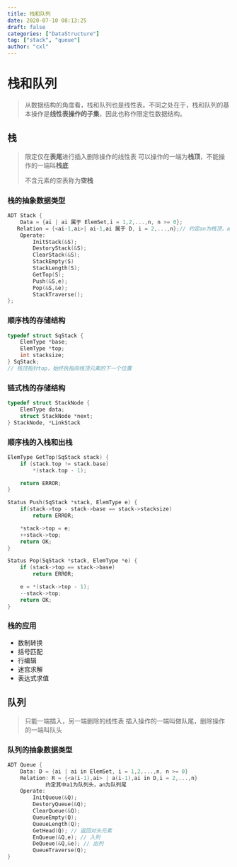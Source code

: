 ```yaml
---
title: 栈和队列
date: 2020-07-10 08:13:25
draft: false
categories: ["DataStructure"]
tag: ["stack", "queue"]
author: "cxl"
---
```


# 栈和队列

> 从数据结构的角度看，栈和队列也是线性表。不同之处在于，栈和队列的基本操作是**线性表操作的子集**，因此也称作限定性数据结构。

## 栈

> 限定仅在**表尾**进行插入删除操作的线性表
> 可以操作的一端为**栈顶**，不能操作的一端叫**栈底**
>
> 不含元素的空表称为**空栈**

### 栈的抽象数据类型
```c
ADT Stack {
	Data = {ai | ai 属于 ElemSet,i = 1,2,...,n, n >= 0};
   Relation = {<ai-1,ai>| ai-1,ai 属于 D, i = 2,...,n};// 约定an为栈顶，a1位栈底
	Operate:
		InitStack(&S);
		DestoryStack(&S);
		ClearStack(&S);
		StackEmpty(S)
		StackLength(S);
		GetTop(S);
		Push(&S,e);
		Pop(&S,&e);
		StackTraverse();
};
```

### 顺序栈的存储结构
```c
typedef struct SqStack {
    ElemType *base;
    ElemType *top;
    int stacksize;
} SqStack;
// 栈顶指针top，始终执指向栈顶元素的下一个位置
```

### 链式栈的存储结构
```c
typedef struct StackNode {
    ElemType data;
    struct StackNode *next;
} StackNode, *LinkStack
```


### 顺序栈的入栈和出栈
```c
ElemType GetTop(SqStack stack) {
    if (stack.top != stack.base)
        *(stack.top - 1);

    return ERROR;
}

Status Push(SqStack *stack, ElemType e) {
    if(stack->top - stack->base == stack->stacksize)
        return ERROR;

    *stack->top = e;
    ++stack->top;
    return OK;
}

Status Pop(SqStack *stack, ElemType *e) {
    if (stack->top == stack->base)
        return ERROR;

    e = *(stack->top - 1);
    --stack->top;
    return OK;
}
```

### 栈的应用

* 数制转换
* 括号匹配
* 行编辑
* 迷宫求解
* 表达式求值

## 队列

> 只能一端插入，另一端删除的线性表
> 插入操作的一端叫做队尾，删除操作的一端叫队头

### 队列的抽象数据类型
```c
ADT Queue {
	Data: D = {ai | ai in ElemSet, i = 1,2,...,n, n >= 0}
    Relation: R = {<a(i-1),ai> | a(i-1),ai in D,i = 2,...,n}
    		约定其中a1为队列头，an为队列尾
	Operate:
		InitQueue(&Q);
		DestoryQueue(&Q);
		ClearQueue(&Q);
		QueueEmpty(Q);
		QueueLength(Q);
		GetHead(Q); // 返回对头元素
		EnQueue(&Q,e); // 入列
		DeQueue(&Q,&e); // 出列
		QueueTraverse(Q);
}
```

